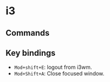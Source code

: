 # i3

## Commands

## Key bindings
+ `Mod+shift+E`: logout from i3wm.
+ `Mod+Shift+A`: Close focused window.




